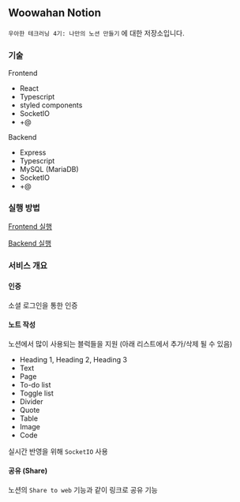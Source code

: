 ## Woowahan Notion



`우아한 테크러닝 4기: 나만의 노션 만들기` 에 대한 저장소입니다.



### 기술

Frontend

- React
- Typescript
- styled components
- SocketIO
- +@



Backend

- Express
- Typescript
- MySQL (MariaDB)
- SocketIO
- +@



### 실행 방법

[Frontend 실행]('frontend/README.md')

[Backend 실행]('backend/README.md')



### 서비스 개요

#### 인증

소셜 로그인을 통한 인증



#### 노트 작성

노션에서 많이 사용되는 블럭들을 지원 (아래 리스트에서 추가/삭제 될 수 있음)

- Heading 1, Heading 2, Heading 3
- Text
- Page
- To-do list
- Toggle list
- Divider
- Quote
- Table
- Image
- Code
  
  

실시간 반영을 위해 `SocketIO` 사용



#### 공유 (Share)

노션의 `Share to web` 기능과 같이 링크로 공유 기능



